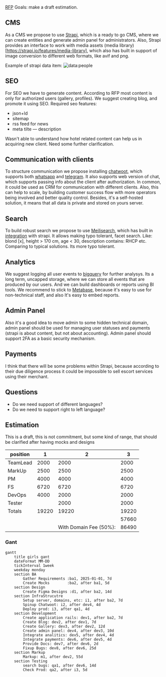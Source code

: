 [RFP](./girls-RFP.pdf)
Goals: make a draft estimation.
## CMS
As a CMS we propose to use [Strapi](https://strapi.io/), which is a ready to go CMS, where we can create entities and generate admin panel for administrators. Also, Strapi provides an interface to work with media assets (media library)[https://strapi.io/features/media-library], which also has built in support of image conversion to different web formats, like avif and png.

Example of strapi data item: ![data:people](https://i.imgur.com/ENUiFbL.png)
## SEO
For SEO we have to generate content. According to RFP most content is only for authorized users (gallery, profiles). We suggest creating blog, and promote it using SEO.
Required seo features:
- json+ld
- sitemap
- rss feed for news
- meta tilte — description

Wasn't able to understand how hotel related content can help us in acquiring new client. Need some further clarification.

## Communication with clients
To structure communication we propose installing [chatwoot](https://www.chatwoot.com/), which supports both [whatsapp](https://www.chatwoot.com/hc/user-guide/articles/1677832735-how-to-setup-a-whats_app-channel) and [telegram](https://www.chatwoot.com/hc/user-guide/articles/1677838569-how-to-setup-a-telegram-channel). It also supports web version of chat, which supports passing info about the client after authorization. In common, it could be used as CRM for communication with different clients. Also, this can help to scale, by building customer success flow with more operators being involved and better quality control. Besides, it's a self-hosted solution, it means that all data is private and stored on yours server.


## Search
To build robust search we propose to use [Meilisearch](https://www.meilisearch.com/), which has built in [integration](https://www.meilisearch.com/blog/strapi-v4-plugin-meilisearch) with strapi. It allows making typo tolerant, facet search. Like: blond [x], height > 170 cm, age < 30, description contains: RHCP etc. Comparing to typical solutions. Its more typo tolerant.

## Analytics
We suggest logging all user events to [bigquery](https://cloud.google.com/bigquery) for further analysys. Its a long term, uncapped storage, where we can store all events that are produced by our users. And we can build dashboards or reports using BI tools. We recommend to stick to [Metabase](https://www.metabase.com/), because it's easy to use for non-technical staff, and also It's easy to embed reports.

## Admin Panel 
Also it's a good idea to move admin to some hidden technical domain, admin panel should be used for managing user statuses and payments (strapi is about content, but not about accounting).
Admin panel should support 2FA as a basic security mechanism.
## Payments
I think that there will be some problems within Strapi, because according to their due diligence process it could be impossible to sell escort services using their merchant. 

## Questions
- Do we need support of different languages?
- Do we need to support right to left language?

## Estimation
This is a draft, this is not commitment, but some kind of range, that should be clarified after having mocks and designs

| position | 1     | 2                      | 3     |
| -------- | ----- | ---------------------- | ----- |
| TeamLead | 2000  | 2000                   | 2000  |
| MarkUp   | 2500  | 2500                   | 2500  |
| PM       | 4000  | 4000                   | 4000  |
| FS       | 6720  | 6720                   | 6720  |
| DevOps   | 4000  | 2000                   | 2000  |
| Tester   |       | 2000                   | 2000  |
| Totals   | 19220 | 19220                  | 19220 |
|          |       |                        | 57660 |
|          |       | With Domain Fee (50%): | 86490 |

### Gant
```mermaid
gantt
    title girls gant
    dateFormat MM-DD
    tickInterval 1week
    weekday monday
    section BA
        Gather Requirements :ba1, 2025-01-01, 7d
        Create Mocks        :ba2, after ba1, 5d
    section Design
		Create Figma Designs :d1, after ba2, 14d 
	section InfraStrucutre
		Setup server, domains, etc: i1, after ba2, 7d
		Spinup Chatwoot: i2, after dev4, 4d
		Deploy prod: i3, after qa1, 4d
	section Development
		Create application rails: dev1, after ba2, 7d
		Create Blog: dev2, after dev1, 7d
		Create Gallery: dev3, after dev2, 12d
		Create admin panel: dev4, after dev3, 10d
		Integrate analitics: dev5, after dev4, 4d
		Integrate payments: dev6, after dev5, 4d 
		Provide Docs: dev7, after dev6, 2d
		Fixup Bugs: dev8, after dev6, 25d
	section Markup
		Markup: m1, after dev2, 55d
	section Testing
	    search bugs: qa1, after dev6, 14d
	    Check Prod: qa2, after i3, 5d
		
```
